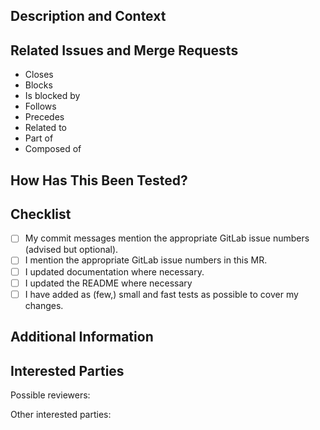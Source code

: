 ## Description and Context
<!--
Provide a brief and concise description of your proposed change. Why is this change required?  What problem does it solve?
-->

## Related Issues and Merge Requests
<!--
If applicable, let us know how this merge request is related to any other open issues or pull requests:
-->
* Closes
* Blocks
* Is blocked by
* Follows
* Precedes
* Related to
* Part of
* Composed of

## How Has This Been Tested?
<!--
Choose from these suggestions if applicable and fill the missing options.
Feel free to provide further information if useful or necessary.
-->

## Checklist
<!--
Go over all the following points, and put an `x` in all the boxes that apply. If you are unsure about any of these, please ask; we are here to help.
-->
- [ ] My commit messages mention the appropriate GitLab issue numbers (advised but optional).
- [ ] I mention the appropriate GitLab issue numbers in this MR.
- [ ] I updated documentation where necessary.
- [ ] I updated the README where necessary
- [ ] I have added as (few,) small and fast tests as possible to cover my changes.

## Additional Information
<!--
Is there anything else your fellow developers need to know in evaluating this merge request?
Feel free to add supplementary material here (e.g. screen output, log files, screenshots)
-->

## Interested Parties
<!--
If there's anyone you think should be looped in on this merge request, feel free to @mention them here. In particular, @mention possible reviewers as well as the maintainers of all the files you've touched.
-->

Possible reviewers:

Other interested parties:
